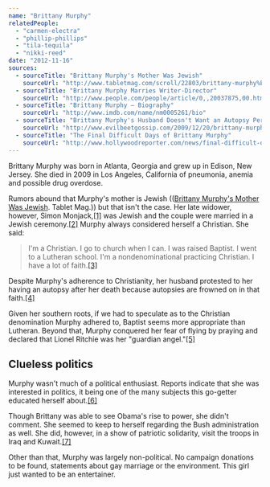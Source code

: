 ```yaml
---
name: "Brittany Murphy"
relatedPeople:
  - "carmen-electra"
  - "phillip-phillips"
  - "tila-tequila"
  - "nikki-reed"
date: "2012-11-16"
sources:
  - sourceTitle: "Brittany Murphy's Mother Was Jewish"
    sourceUrl: "http://www.tabletmag.com/scroll/22803/brittany-murphy%E2%80%99s-mother-was-jewish"
  - sourceTitle: "Brittany Murphy Marries Writer-Director"
    sourceUrl: "http://www.people.com/people/article/0,,20037875,00.html"
  - sourceTitle: "Brittany Murphy – Biography"
    sourceUrl: "http://www.imdb.com/name/nm0005261/bio"
  - sourceTitle: "Brittany Murphy's Husband Doesn't Want an Autopsy Performed"
    sourceUrl: "http://www.evilbeetgossip.com/2009/12/20/brittany-murphys-husband-doesnt-want-an-autopsy-performed-related-cocaine-is-evil/"
  - sourceTitle: "The Final Difficult Days of Brittany Murphy"
    sourceUrl: "http://www.hollywoodreporter.com/news/final-difficult-days-brittany-murphy-70059"
---
```


Brittany Murphy was born in Atlanta, Georgia and grew up in Edison, New Jersey. She died in 2009 in Los Angeles, California of pneumonia, anemia and possible drug overdose.

Rumors abound that Murphy's mother is Jewish (([Brittany Murphy's Mother Was Jewish](http://www.tabletmag.com/scroll/22803/brittany-murphy%E2%80%99s-mother-was-jewish). Tablet Mag.)) but that isn't the case. Her late widower, however, Simon Monjack,<a class="source-citation" href="#http://www.tabletmag.com/scroll/22803/brittany-murphy%E2%80%99s-mother-was-jewish" title="Brittany Murphy&apos;s Mother Was Jewish">[1]</a> was Jewish and the couple were married in a Jewish ceremony.<a class="source-citation" href="#http://www.people.com/people/article/0,,20037875,00.html" title="Brittany Murphy Marries Writer-Director">[2]</a> Murphy always considered herself a Christian. She said:

>I'm a Christian. I go to church when I can. I was raised Baptist. I went to a Lutheran school. I'm a nondenominational practicing Christian. I have a lot of faith.<a class="source-citation" href="#http://www.imdb.com/name/nm0005261/bio" title="Brittany Murphy – Biography">[3]</a>

Despite Murphy's adherence to Christianity, her husband protested to her having an autopsy after her death because autopsies are frowned on in that faith.<a class="source-citation" href="#http://www.evilbeetgossip.com/2009/12/20/brittany-murphys-husband-doesnt-want-an-autopsy-performed-related-cocaine-is-evil/" title="Brittany Murphy&apos;s Husband Doesn&apos;t Want an Autopsy Performed">[4]</a>

Given her southern roots, if we had to speculate as to the Christian denomination Murphy adhered to, Baptist seems more appropriate than Lutheran. Beyond that, Murphy conquered her fear of flying by praying and declared that Lionel Ritchie was her "guardian angel."<a class="source-citation" href="#http://www.imdb.com/name/nm0005261/bio" title="Brittany Murphy – Biography">[5]</a>

## Clueless politics

Murphy wasn't much of a political enthusiast. Reports indicate that she was interested in politics, it being one of the many subjects this go-getter educated herself about.<a class="source-citation" href="#http://www.hollywoodreporter.com/news/final-difficult-days-brittany-murphy-70059" title="The Final Difficult Days of Brittany Murphy">[6]</a>

Though Brittany was able to see Obama's rise to power, she didn't comment. She seemed to keep to herself regarding the Bush administration as well. She did, however, in a show of patriotic solidarity, visit the troops in Iraq and Kuwait.<a class="source-citation" href="#http://www.imdb.com/name/nm0005261/bio" title="Brittany Murphy – Biography">[7]</a>

Other than that, Murphy was largely non-political. No campaign donations to be found, statements about gay marriage or the environment. This girl just wanted to be an entertainer.
